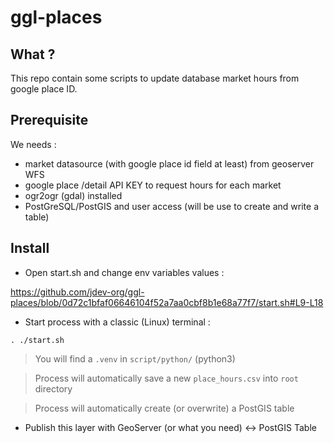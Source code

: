 # ggl-places

## What ?

This repo contain some scripts to update database market hours from google place ID.

## Prerequisite

We needs :

- market datasource (with google place id field at least) from geoserver WFS
- google place /detail API KEY to request hours for each market
- ogr2ogr (gdal) installed
- PostGreSQL/PostGIS and user access (will be use to create and write a table)

## Install

* Open start.sh and change env variables values :

https://github.com/jdev-org/ggl-places/blob/0d72c1bfaf06646104f52a7aa0cbf8b1e68a77f7/start.sh#L9-L18

* Start process with a classic (Linux) terminal :

`. ./start.sh`

> You will find a `.venv` in `script/python/` (python3)

> Process will automatically save a new `place_hours.csv` into `root` directory

> Process will automatically create (or overwrite) a PostGIS table

* Publish this layer with GeoServer (or what you need) <-> PostGIS Table

